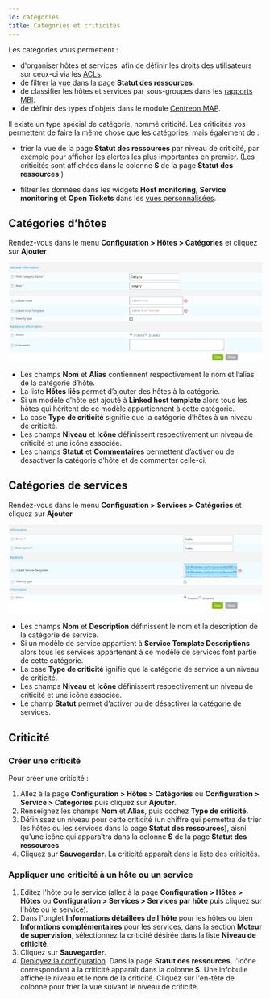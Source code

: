 ```yaml
---
id: categories
title: Catégories et criticités
---
```


Les catégories vous permettent :

- d'organiser hôtes et services, afin de définir les droits des utilisateurs sur ceux-ci via les [ACLs](../administration/access-control-lists.md).
- de [filtrer la vue](../alerts-notifications/resources-status.md#filtering-events) dans la page **Statut des ressources**.
- de classifier les hôtes et services par sous-groupes dans les [rapports MBI](../reporting/concepts.md).
- de définir des types d'objets dans le module [Centreon MAP](../graph-views/introduction.md).

Il existe un type spécial de catégorie, nommé criticité. Les criticités vos permettent de faire la même chose que les catégories, mais également de :

- trier la vue de la page **Statut des ressources** par niveau de criticité, par exemple pour afficher les alertes les plus importantes en premier. (Les criticités sont affichées dans la colonne **S** de la page **Statut des ressources**.)

- filtrer les données dans les widgets **Host monitoring**, **Service monitoring** et **Open Tickets** dans les [vues personnalisées](../alerts-notifications/custom-views.md).

## Catégories d’hôtes

Rendez-vous dans le menu **Configuration > Hôtes > Catégories** et cliquez sur **Ajouter**

![image](../assets/configuration/08hostcategory.png)

* Les champs **Nom** et **Alias** contiennent respectivement le nom et l’alias de la catégorie d’hôte.
* La liste **Hôtes liés** permet d’ajouter des hôtes à la catégorie.
* Si un modèle d’hôte est ajouté à **Linked host template** alors tous les hôtes qui héritent de ce modèle appartiennent
  à cette catégorie.
* La case  **Type de criticité** signifie que la catégorie d’hôtes à un niveau de criticité.
* Les champs **Niveau** et **Icône** définissent respectivement un niveau de criticité et une icône associée.
* Les champs **Statut** et **Commentaires** permettent d’activer ou de désactiver la catégorie d’hôte et de commenter celle-ci.

## Catégories de services

Rendez-vous dans le menu **Configuration > Services > Catégories** et cliquez sur **Ajouter**

![image](../assets/configuration/08servicecategory.png)

* Les champs **Nom** et **Description** définissent le nom et la description de la catégorie de service.
* Si un modèle de service appartient à **Service Template Descriptions** alors tous les services appartenant à ce modèle
  de services font partie de cette catégorie.
* La case **Type de criticité** ignifie que la catégorie de service à un niveau de criticité.
* Les champs **Niveau** et **Icône** définissent respectivement un niveau de criticité et une icône associée.
* Le champ **Statut** permet d’activer ou de désactiver la catégorie de services.

## Criticité

### Créer une criticité

Pour créer une criticité :

1. Allez à la page **Configuration > Hôtes > Catégories** ou **Configuration > Service > Catégories** puis cliquez sur **Ajouter**.
2. Renseignez les champs **Nom** et **Alias**, puis cochez **Type de criticité**.
3. Définissez un niveau pour cette criticité (un chiffre qui permettra de trier les hôtes ou les services dans la page **Statut des ressources**), aisni qu'une icône qui apparaîtra dans la colonne **S** de la page **Statut des ressources**.
4. Cliquez sur **Sauvegarder**. La criticité apparaît dans la liste des criticités.

### Appliquer une criticité à un hôte ou un service

1. Éditez l'hôte ou le service (allez à la page **Configuration > Hôtes > Hôtes** ou **Configuration > Services > Services par hôte** puis cliquez sur l'hôte ou le service).
2. Dans l'onglet **Informations détaillées de l'hôte** pour les hôtes ou bien **Informtions complémentaires** pour les services, dans la section **Moteur de supervision**, sélectionnez la criticité désirée dans la liste **Niveau de criticité**.
3. Cliquez sur **Sauvegarder**.
4. [Deployez la configuration](../monitoring/monitoring-servers/deploying-a-configuration.md). Dans la page **Statut des ressources**, l'icône correspondant à la criticité apparaît dans la colonne **S**. Une infobulle affiche le niveau et le nom de la criticité. Cliquez sur l'en-tête de colonne pour trier la vue suivant le niveau de criticité.

